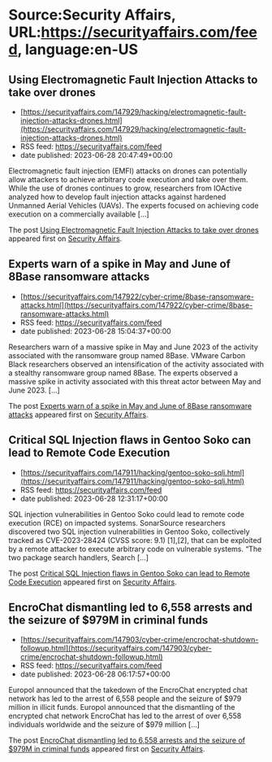 # Source:Security Affairs, URL:https://securityaffairs.com/feed, language:en-US

## Using Electromagnetic Fault Injection Attacks to take over drones
 - [https://securityaffairs.com/147929/hacking/electromagnetic-fault-injection-attacks-drones.html](https://securityaffairs.com/147929/hacking/electromagnetic-fault-injection-attacks-drones.html)
 - RSS feed: https://securityaffairs.com/feed
 - date published: 2023-06-28 20:47:49+00:00

<p>Electromagnetic fault injection (EMFI) attacks on drones can potentially allow attackers to achieve arbitrary code execution and take over them. While the use of drones continues to grow, researchers from IOActive analyzed how to develop fault injection attacks against hardened Unmanned Aerial Vehicles (UAVs). The experts focused on achieving code execution on a commercially available [&#8230;]</p>
<p>The post <a href="https://securityaffairs.com/147929/hacking/electromagnetic-fault-injection-attacks-drones.html" rel="nofollow">Using Electromagnetic Fault Injection Attacks to take over drones</a> appeared first on <a href="https://securityaffairs.com" rel="nofollow">Security Affairs</a>.</p>

## Experts warn of a spike in May and June of 8Base ransomware attacks
 - [https://securityaffairs.com/147922/cyber-crime/8base-ransomware-attacks.html](https://securityaffairs.com/147922/cyber-crime/8base-ransomware-attacks.html)
 - RSS feed: https://securityaffairs.com/feed
 - date published: 2023-06-28 15:04:37+00:00

<p>Researchers warn of a massive spike in May and June 2023 of the activity associated with the ransomware group named 8Base. VMware Carbon Black researchers observed an intensification of the activity associated with a stealthy ransomware group named 8Base. The experts observed a massive spike in activity associated with this threat actor between May and June 2023. [&#8230;]</p>
<p>The post <a href="https://securityaffairs.com/147922/cyber-crime/8base-ransomware-attacks.html" rel="nofollow">Experts warn of a spike in May and June of 8Base ransomware attacks</a> appeared first on <a href="https://securityaffairs.com" rel="nofollow">Security Affairs</a>.</p>

## Critical SQL Injection flaws in Gentoo Soko can lead to Remote Code Execution
 - [https://securityaffairs.com/147911/hacking/gentoo-soko-sqli.html](https://securityaffairs.com/147911/hacking/gentoo-soko-sqli.html)
 - RSS feed: https://securityaffairs.com/feed
 - date published: 2023-06-28 12:31:17+00:00

<p>SQL injection vulnerabilities in Gentoo Soko could lead to remote code execution (RCE) on impacted systems. SonarSource researchers discovered two SQL injection vulnerabilities in Gentoo Soko, collectively tracked as CVE-2023-28424 (CVSS score: 9.1) [1],[2], that can be exploited by a remote attacker to execute arbitrary code on vulnerable systems. &#8220;The two package search handlers, Search [&#8230;]</p>
<p>The post <a href="https://securityaffairs.com/147911/hacking/gentoo-soko-sqli.html" rel="nofollow">Critical SQL Injection flaws in Gentoo Soko can lead to Remote Code Execution</a> appeared first on <a href="https://securityaffairs.com" rel="nofollow">Security Affairs</a>.</p>

## EncroChat dismantling led to 6,558 arrests and the seizure of $979M in criminal funds
 - [https://securityaffairs.com/147903/cyber-crime/encrochat-shutdown-followup.html](https://securityaffairs.com/147903/cyber-crime/encrochat-shutdown-followup.html)
 - RSS feed: https://securityaffairs.com/feed
 - date published: 2023-06-28 06:17:57+00:00

<p>Europol announced that the takedown of the EncroChat encrypted chat network has led to the arrest of 6,558 people and the seizure of $979 million in illicit funds. Europol announced that the dismantling of the encrypted chat network EncroChat has led to the arrest of over 6,558 individuals worldwide and the seizure of $979 million [&#8230;]</p>
<p>The post <a href="https://securityaffairs.com/147903/cyber-crime/encrochat-shutdown-followup.html" rel="nofollow">EncroChat dismantling led to 6,558 arrests and the seizure of $979M in criminal funds</a> appeared first on <a href="https://securityaffairs.com" rel="nofollow">Security Affairs</a>.</p>

